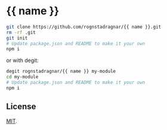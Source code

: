 # {{ name }}

```sh
git clone https://github.com/rognstadragnar/{{ name }}.git
rm -rf .git
git init
# Update package.json and README to make it your own
npm i
```

or with degit:

```sh
degit rognstadragnar/{{ name }} my-module
cd my-module
# Update package.json and README to make it your own
npm i
```

## License

[MIT](LICENSE).
